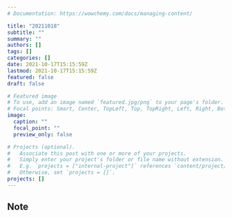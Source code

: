 ```yaml
---
# Documentation: https://wowchemy.com/docs/managing-content/

title: "20211018"
subtitle: ""
summary: ""
authors: []
tags: []
categories: []
date: 2021-10-17T15:15:59Z
lastmod: 2021-10-17T15:15:59Z
featured: false
draft: false

# Featured image
# To use, add an image named `featured.jpg/png` to your page's folder.
# Focal points: Smart, Center, TopLeft, Top, TopRight, Left, Right, BottomLeft, Bottom, BottomRight.
image:
  caption: ""
  focal_point: ""
  preview_only: false

# Projects (optional).
#   Associate this post with one or more of your projects.
#   Simply enter your project's folder or file name without extension.
#   E.g. `projects = ["internal-project"]` references `content/project/deep-learning/index.md`.
#   Otherwise, set `projects = []`.
projects: []
---
```


## Note

